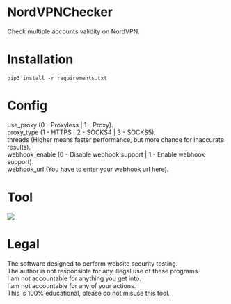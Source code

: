 # NordVPNChecker
 Check multiple accounts validity on NordVPN. 

# Installation
```
pip3 install -r requirements.txt
``` 

# Config
 use_proxy (0 - Proxyless | 1 - Proxy).<br/>
 proxy_type (1 - HTTPS | 2 - SOCKS4 | 3 - SOCKS5).<br/>
 threads (Higher means faster performance, but more chance for inaccurate results).<br/>
 webhook_enable (0 - Disable webhook support | 1 - Enable webhook support).<br/>
 webhook_url (You have to enter your webhook url here).

# Tool
![](https://i.ibb.co/m6YQrYn/example.png)

# Legal
 The software designed to perform website security testing.<br/>
 The author is not responsible for any illegal use of these programs.<br/>
 I am not accountable for anything you get into.<br/>
 I am not accountable for any of your actions.<br/>
 This is 100% educational, please do not misuse this tool.
